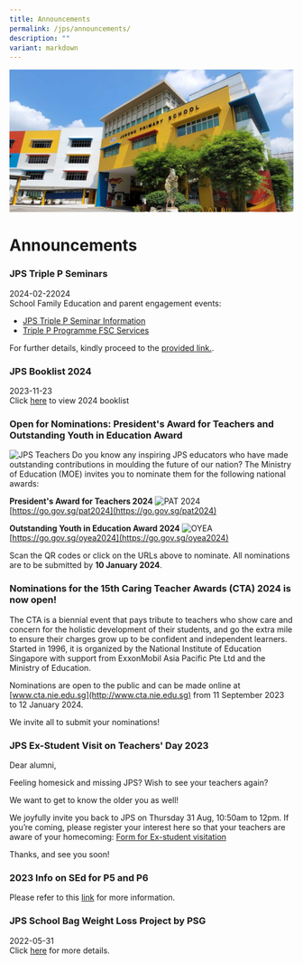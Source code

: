 ```yaml
---
title: Announcements
permalink: /jps/announcements/
description: ""
variant: markdown
---
```

![](/images/JPS_School_Front_Banner.jpg)

Announcements
=============

### JPS Triple P Seminars

2024-02-22024<br>
School Family Education and parent engagement events:
* <a href="/files/Family%20Matters%20At%20JPS/JPS_Triple_P_Seminars_2024.pdf">JPS Triple P Seminar Information </a> <br>
* <a href="[](/files/Family%20Matters%20At%20JPS/Triple_P_Programme_FSC_Services.pdf">Triple P Programme FSC Services</a><br>

For further details, kindly proceed to the [provided link.](//folders/partners/editPage/Family%20Matters%40JPS.md).



### JPS Booklist 2024

2023-11-23 <br>
Click&nbsp;[here](/forms/jps-booklist-2024/)&nbsp;to view 2024 booklist

### Open for Nominations: **President's Award for Teachers and Outstanding Youth in Education Award**

![JPS Teachers](/images/jps_teachers.jpg)
Do you know any inspiring JPS educators who have made outstanding contributions in moulding the future of our nation? The Ministry of Education (MOE) invites you to nominate them for the following national awards:

**President's Award for Teachers 2024**
![PAT 2024](/images/pat2024.png)
[https://go.gov.sg/pat2024](https://go.gov.sg/pat2024)

**Outstanding Youth in Education Award 2024**
![OYEA](/images/oyea2024a.png)
[https://go.gov.sg/oyea2024](https://go.gov.sg/oyea2024)

Scan the QR codes or click on the URLs above to nominate. All nominations are to be submitted by **10 January 2024**.

### Nominations for the **15th Caring Teacher Awards (CTA) 2024** is now open!
        
The CTA is a biennial event that pays tribute to teachers who show care and concern for the holistic development of their students, and go the extra mile to ensure their charges grow up to be confident and independent learners. Started in 1996, it is organized by the National Institute of Education Singapore with support from ExxonMobil Asia Pacific Pte Ltd and the Ministry of Education.

Nominations are open to the public and can be made online at [www.cta.nie.edu.sg](http://www.cta.nie.edu.sg) from 11 September 2023 to 12 January 2024.

We invite all to submit your nominations!

### JPS Ex-Student Visit on Teachers' Day 2023

Dear alumni,

Feeling homesick and missing JPS? Wish to see your teachers again?

We want to get to know the older you as well!
                                     
We joyfully invite you back to JPS on Thursday 31 Aug, 10:50am to 12pm.
If you’re coming, please register your interest here so that your teachers are aware of your homecoming:
[Form for Ex-student visitation](https://form.gov.sg/64e498d3c98c410011051664)

Thanks, and see you soon!


### 2023 Info on SEd for P5 and P6

Please refer to this&nbsp;[link](/cce/programmes/moe-sexuality-education-in-schools/)&nbsp;for more information.



### JPS School Bag Weight Loss Project by PSG

2022-05-31 <br>
Click&nbsp;[here](/files/School%20Bag%20Weight%20Loss%20Project%20PG.pdf)&nbsp;for more details.